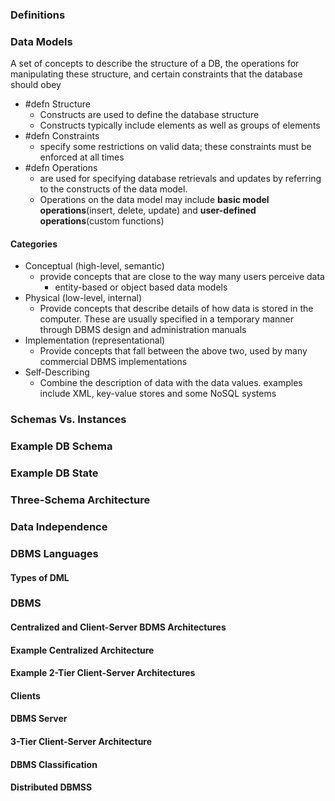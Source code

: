 ### Definitions

### Data Models
A set of concepts to describe the structure of a DB, the operations for manipulating these structure, and certain constraints that the database should obey
- #defn Structure
	- Constructs are used to define the database structure
	- Constructs typically include elements as well as groups of elements
- #defn Constraints
	- specify some restrictions on valid data; these constraints must be enforced at all times
- #defn Operations
	- are used for specifying database retrievals and updates by referring to the constructs of the data model.
	- Operations on the data model may include **basic model operations**(insert, delete, update) and **user-defined operations**(custom functions)
#### Categories
- Conceptual (high-level, semantic)
	- provide concepts that are close to the way many users perceive data
		- entity-based or object based data models
- Physical (low-level, internal)
	- Provide concepts that describe details of how data is stored in the computer. These are usually specified in a temporary manner through DBMS design and administration manuals
- Implementation (representational)
	- Provide concepts that fall between the above two, used by many commercial DBMS implementations
- Self-Describing
	- Combine the description of data with the data values. examples include XML, key-value stores and some NoSQL systems
### Schemas Vs. Instances

### Example DB Schema

### Example DB State

### Three-Schema Architecture

### Data Independence

### DBMS Languages

#### Types of DML

### DBMS

#### Centralized and Client-Server BDMS Architectures

#### Example Centralized Architecture

#### Example 2-Tier Client-Server Architectures

#### Clients

#### DBMS Server

#### 3-Tier Client-Server Architecture

#### DBMS Classification

#### Distributed DBMSS








